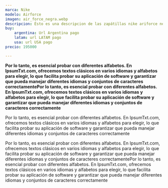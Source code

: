 ```yaml
---
marca: Nike
modelo: Airforce
imagen: air_force_negra.webp
descripcion: Ésto es una descripcion de las zapátillas nike ariforce negras del talle 34 al 44
buy:
    argentina: Url Argentina pago
    latam: url LATAM pago
    usa: url USA pago
precio: 195000

---
```


**Por lo tanto, es esencial probar con diferentes alfabetos. En IpsumTxt.com, ofrecemos textos clásicos en varios idiomas y alfabetos para elegir, lo que facilita probar su aplicación de software y garantizar que pueda manejar diferentes idiomas y conjuntos de caracteres correctamentePor lo tanto, es esencial probar con diferentes alfabetos. En IpsumTxt.com, ofrecemos textos clásicos en varios idiomas y alfabetos para elegir, lo que facilita probar su aplicación de software y garantizar que pueda manejar diferentes idiomas y conjuntos de caracteres correctamente**

Por lo tanto, es esencial probar con diferentes alfabetos. En IpsumTxt.com, ofrecemos textos clásicos en varios idiomas y alfabetos para elegir, lo que facilita probar su aplicación de software y garantizar que pueda manejar diferentes idiomas y conjuntos de caracteres correctamente

Por lo tanto, es esencial probar con diferentes alfabetos. En IpsumTxt.com, ofrecemos textos clásicos en varios idiomas y alfabetos para elegir, lo que facilita probar su aplicación de software y garantizar que pueda manejar diferentes idiomas y conjuntos de caracteres correctamentePor lo tanto, es esencial probar con diferentes alfabetos. En IpsumTxt.com, ofrecemos textos clásicos en varios idiomas y alfabetos para elegir, lo que facilita probar su aplicación de software y garantizar que pueda manejar diferentes idiomas y conjuntos de caracteres correctamente